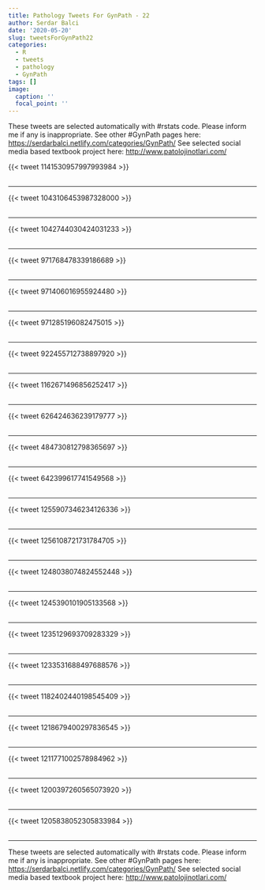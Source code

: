 ```yaml
---
title: Pathology Tweets For GynPath - 22
author: Serdar Balci
date: '2020-05-20'
slug: tweetsForGynPath22
categories:
  - R
  - tweets
  - pathology
  - GynPath
tags: []
image:
  caption: ''
  focal_point: ''
---
```



These tweets are selected automatically with #rstats code. Please inform me if any is inappropriate.
See other #GynPath pages here: https://serdarbalci.netlify.com/categories/GynPath/ 
See selected social media based textbook project here: http://www.patolojinotlari.com/

{{< tweet 1141530957997993984 >}}
<br>
<br>
<hr>
{{< tweet 1043106453987328000 >}}
<br>
<br>
<hr>
{{< tweet 1042744030424031233 >}}
<br>
<br>
<hr>
{{< tweet 971768478339186689 >}}
<br>
<br>
<hr>
{{< tweet 971406016955924480 >}}
<br>
<br>
<hr>
{{< tweet 971285196082475015 >}}
<br>
<br>
<hr>
{{< tweet 922455712738897920 >}}
<br>
<br>
<hr>
{{< tweet 1162671496856252417 >}}
<br>
<br>
<hr>
{{< tweet 626424636239179777 >}}
<br>
<br>
<hr>
{{< tweet 484730812798365697 >}}
<br>
<br>
<hr>
{{< tweet 642399617741549568 >}}
<br>
<br>
<hr>
{{< tweet 1255907346234126336 >}}
<br>
<br>
<hr>
{{< tweet 1256108721731784705 >}}
<br>
<br>
<hr>
{{< tweet 1248038074824552448 >}}
<br>
<br>
<hr>
{{< tweet 1245390101905133568 >}}
<br>
<br>
<hr>
{{< tweet 1235129693709283329 >}}
<br>
<br>
<hr>
{{< tweet 1233531688497688576 >}}
<br>
<br>
<hr>
{{< tweet 1182402440198545409 >}}
<br>
<br>
<hr>
{{< tweet 1218679400297836545 >}}
<br>
<br>
<hr>
{{< tweet 1211771002578984962 >}}
<br>
<br>
<hr>
{{< tweet 1200397260565073920 >}}
<br>
<br>
<hr>
{{< tweet 1205838052305833984 >}}
<br>
<br>
<hr>


These tweets are selected automatically with #rstats code. Please inform me if any is inappropriate.
See other #GynPath pages here: https://serdarbalci.netlify.com/categories/GynPath/ 
See selected social media based textbook project here: http://www.patolojinotlari.com/
